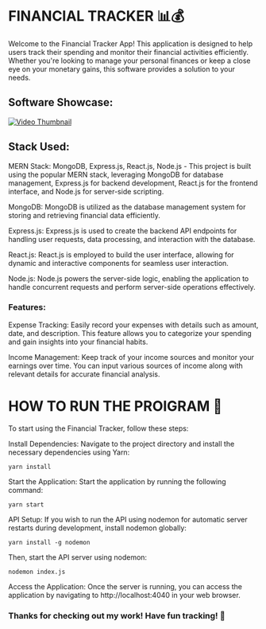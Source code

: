 # FINANCIAL TRACKER 📊💰

Welcome to the Financial Tracker App! This application is designed to help users track their spending and monitor their financial activities efficiently. Whether you're looking to manage your personal finances or keep a close eye on your monetary gains, this software provides a solution to your needs.

## Software Showcase:

[![Video Thumbnail](https://img.youtube.com/vi/6pMffDHfg2g/0.jpg)](https://youtu.be/6pMffDHfg2g)


## Stack Used:
MERN Stack: MongoDB, Express.js, React.js, Node.js - This project is built using the popular MERN stack, leveraging MongoDB for database management, Express.js for backend development, React.js for the frontend interface, and Node.js for server-side scripting.

MongoDB: MongoDB is utilized as the database management system for storing and retrieving financial data efficiently.

Express.js: Express.js is used to create the backend API endpoints for handling user requests, data processing, and interaction with the database.

React.js: React.js is employed to build the user interface, allowing for dynamic and interactive components for seamless user interaction.

Node.js: Node.js powers the server-side logic, enabling the application to handle concurrent requests and perform server-side operations effectively.

### Features:
Expense Tracking: Easily record your expenses with details such as amount, date, and description. This feature allows you to categorize your spending and gain insights into your financial habits.

Income Management: Keep track of your income sources and monitor your earnings over time. You can input various sources of income along with relevant details for accurate financial analysis.

# HOW TO RUN THE PROIGRAM 🚀

To start using the Financial Tracker, follow these steps:

Install Dependencies: Navigate to the project directory and install the necessary dependencies using Yarn:

`yarn install`

Start the Application: Start the application by running the following command:

`yarn start`

API Setup: If you wish to run the API using nodemon for automatic server restarts during development, install nodemon globally:

`yarn install -g nodemon`

Then, start the API server using nodemon:

`nodemon index.js`

Access the Application: Once the server is running, you can access the application by navigating to http://localhost:4040 in your web browser.

### Thanks for checking out my work! Have fun tracking! 🎉

